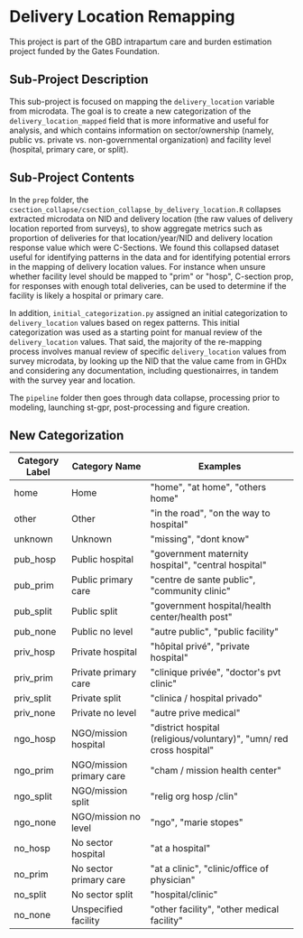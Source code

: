 # Delivery Location Remapping

This project is part of the GBD intrapartum care and burden estimation project funded by the Gates Foundation. 

## Sub-Project Description

This sub-project is focused on mapping the `delivery_location` variable from microdata. The goal is to create a new categorization of the `delivery_location_mapped` field that is more informative and useful for analysis, and which contains information on sector/ownership (namely, public vs. private vs. non-governmental organization) and facility level (hospital, primary care, or split).

## Sub-Project Contents

In the `prep` folder, the `csection_collapse/csection_collapse_by_delivery_location.R` collapses extracted microdata on NID and delivery location (the raw values of delivery location reported from surveys), to show aggregate metrics such as proportion of deliveries for that location/year/NID and delivery location response value which were C-Sections. We found this collapsed dataset useful for identifying patterns in the data and for identifying potential errors in the mapping of delivery location values. For instance when unsure whether facility level should be mapped to "prim" or "hosp", C-section prop, for responses with enough total deliveries, can be used to determine if the facility is likely a hospital or primary care.

In addition, `initial_categorization.py` assigned an initial categorization to `delivery_location` values based on regex patterns. This initial categorization was used as a starting point for manual review of the `delivery_location` values. That said, the majority of the re-mapping process involves manual review of specific `delivery_location` values from survey microdata, by looking up the NID that the value came from in GHDx and considering any documentation, including questionairres, in tandem with the survey year and location. 

The `pipeline` folder then goes through data collapse, processing prior to modeling, launching st-gpr, post-processing and figure creation.

## New Categorization

| Category Label | Category Name | Examples |
| --- | --- | --- |
| home | Home | "home", "at home", "others home" |
| other | Other | "in the road", "on the way to hospital" |
| unknown | Unknown | "missing", "dont know" |
| pub_hosp | Public hospital | "government maternity hospital", "central hospital" |
| pub_prim | Public primary care | "centre de sante public", "community clinic" |
| pub_split | Public split | "government hospital/health center/health post" |
| pub_none | Public no level | "autre public", "public facility" |
| priv_hosp | Private hospital | "hôpital privé", "private hospital" |
| priv_prim | Private primary care | "clinique privée", "doctor's pvt clinic" |
| priv_split | Private split | "clinica / hospital privado" |
| priv_none | Private no level | "autre prive medical" |
| ngo_hosp | NGO/mission hospital | "district hospital (religious/voluntary)", "umn/ red cross hospital" |
| ngo_prim | NGO/mission primary care | "cham / mission health center" |
| ngo_split | NGO/mission split | "relig org hosp /clin" |
| ngo_none | NGO/mission no level | "ngo", "marie stopes" |
| no_hosp | No sector hospital | "at a hospital" |
| no_prim | No sector primary care | "at a clinic", "clinic/office of physician" |
| no_split | No sector split | "hospital/clinic" |
| no_none | Unspecified facility | "other facility", "other medical facility" |
